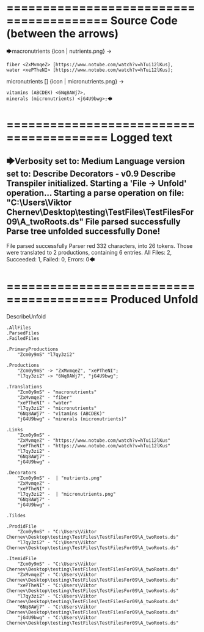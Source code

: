 ========================================
Source Code (between the arrows)
========================================

🡆macronutrients <Zcm0y9mS> 
{icon | nutrients.png}
->

    fiber <ZxMvmqeZ> [https://www.notube.com/watch?v=hTui12lKus],
    water <xePTheNI> [https://www.notube.com/watch?v=hTui12lKus];

micronutrients [] {icon | micronutrients.png} <l7qy3zi2>->

    vitamins (ABCDEK) <6Nq8AWj7>,
    minerals (micronutrients) <jG4U9bwg>;🡄

========================================
Logged text
========================================

🡆Verbosity set to: Medium
Language version set to: Describe Decorators - v0.9
Describe Transpiler initialized.
Starting a 'File -> Unfold' operation...
Starting a parse operation on file: "C:\Users\Viktor Chernev\Desktop\testing\TestFiles\TestFilesFor09\A_twoRoots.ds"
File parsed successfully
Parse tree unfolded successfully
Done!
------------------------
File parsed successfully
Parser red 332 characters, into 26 tokens.
Those were translated to 2 productions, containing 6 entries.
All Files: 2, Succeeded: 1, Failed: 0, Errors: 0🡄

========================================
Produced Unfold
========================================

DescribeUnfold

    .AllFiles
    .ParsedFiles
    .FailedFiles

    .PrimaryProductions
        "Zcm0y9mS" "l7qy3zi2" 

    .Productions
        "Zcm0y9mS" -> "ZxMvmqeZ", "xePTheNI";
        "l7qy3zi2" -> "6Nq8AWj7", "jG4U9bwg";

    .Translations
        "Zcm0y9mS" - "macronutrients"
        "ZxMvmqeZ" - "fiber"
        "xePTheNI" - "water"
        "l7qy3zi2" - "micronutrients"
        "6Nq8AWj7" - "vitamins (ABCDEK)"
        "jG4U9bwg" - "minerals (micronutrients)"

    .Links
        "Zcm0y9mS" - 
        "ZxMvmqeZ" - "https://www.notube.com/watch?v=hTui12lKus"
        "xePTheNI" - "https://www.notube.com/watch?v=hTui12lKus"
        "l7qy3zi2" - 
        "6Nq8AWj7" - 
        "jG4U9bwg" - 

    .Decorators
        "Zcm0y9mS" -  | "nutrients.png"
        "ZxMvmqeZ" - 
        "xePTheNI" - 
        "l7qy3zi2" -  | "micronutrients.png"
        "6Nq8AWj7" - 
        "jG4U9bwg" - 

    .Tildes

    .ProdidFile
        "Zcm0y9mS" - "C:\Users\Viktor Chernev\Desktop\testing\TestFiles\TestFilesFor09\A_twoRoots.ds"
        "l7qy3zi2" - "C:\Users\Viktor Chernev\Desktop\testing\TestFiles\TestFilesFor09\A_twoRoots.ds"

    .ItemidFile
        "Zcm0y9mS" - "C:\Users\Viktor Chernev\Desktop\testing\TestFiles\TestFilesFor09\A_twoRoots.ds"
        "ZxMvmqeZ" - "C:\Users\Viktor Chernev\Desktop\testing\TestFiles\TestFilesFor09\A_twoRoots.ds"
        "xePTheNI" - "C:\Users\Viktor Chernev\Desktop\testing\TestFiles\TestFilesFor09\A_twoRoots.ds"
        "l7qy3zi2" - "C:\Users\Viktor Chernev\Desktop\testing\TestFiles\TestFilesFor09\A_twoRoots.ds"
        "6Nq8AWj7" - "C:\Users\Viktor Chernev\Desktop\testing\TestFiles\TestFilesFor09\A_twoRoots.ds"
        "jG4U9bwg" - "C:\Users\Viktor Chernev\Desktop\testing\TestFiles\TestFilesFor09\A_twoRoots.ds"

